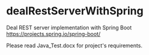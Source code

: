 # dealRestServerWithSpring
Deal REST server implementation with Spring Boot https://projects.spring.io/spring-boot/

Please read Java_Test.docx for project's requirements. 
